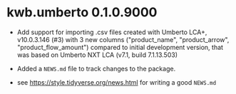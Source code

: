 # kwb.umberto 0.1.0.9000

* Add support for importing .csv files created with Umberto LCA+, v10.0.3.146 
(#3) with 3 new columns ("product_name", "product_arrow", "product_flow_amount") 
compared to initial development version, that was based on Umberto NXT LCA 
(v7.1, build 7.1.13.503)

* Added a `NEWS.md` file to track changes to the package.

* see https://style.tidyverse.org/news.html for writing a good `NEWS.md`


